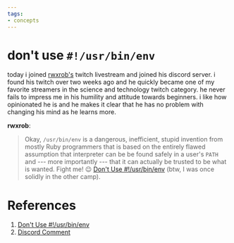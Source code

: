 ```yaml
---
tags:
- concepts
---
```

# don't use `#!/usr/bin/env`

today i joined [rwxrob's](https://rwx.gg) twitch livestream and joined his discord server. i found his twitch over two weeks ago and he quickly became one of my favorite streamers in the science and technology twitch category. he never fails to impress me in his humility and attitude towards beginners. i like how opinionated he is and he makes it clear that he has no problem with changing his mind as he learns more.

__rwxrob__:
> Okay, `/usr/bin/env` is a dangerous, inefficient, stupid invention from mostly Ruby programmers that is based on the entirely flawed assumption that interpreter can be be found safely in a user's `PATH` and --- more importantly --- that it can actually be trusted to be what is wanted. Fight me! :wink: [Don't Use #!/usr/bin/env](https://rwx.gg/advice/dont/env/) (btw, I was once solidly in the other camp).

# References

1. [Don't Use #!/usr/bin/env](https://rwx.gg/advice/dont/env/)
2. [Discord Comment](https://discord.com/channels/669337241478365203/703036530926813324/717822630480183396)
